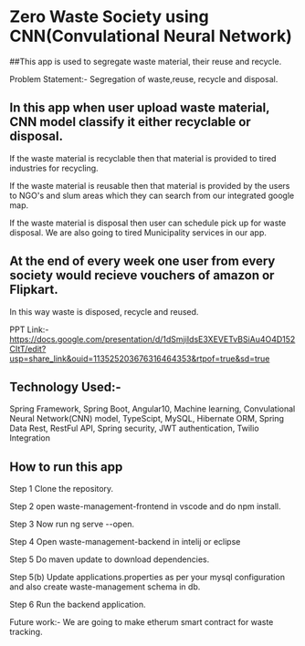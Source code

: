 # Zero Waste Society using CNN(Convulational Neural Network)

##This app is used to segregate waste material, their reuse and recycle.

Problem Statement:- Segregation of waste,reuse, recycle and disposal.

## In this app when user upload waste material, CNN model classify it either recyclable or disposal.
If the waste material is recyclable then that material is provided to tired industries for recycling.

If the waste material is reusable then that material is provided by the users to NGO's and slum areas which they can search from our integrated google map.

If the waste material is disposal then user can schedule pick up for waste disposal. We are also going to tired Municipality services in our app.

## At the end of every week one user from every society would recieve vouchers of amazon or Flipkart.

In this way waste is disposed, recycle and reused.


PPT Link:- 
https://docs.google.com/presentation/d/1dSmjiIdsE3XEVETvBSiAu4O4D152CItT/edit?usp=share_link&ouid=113525203676316464353&rtpof=true&sd=true

## Technology Used:-

Spring Framework, Spring Boot, Angular10, Machine learning, Convulational Neural Network(CNN) model, TypeScipt, MySQL, Hibernate ORM, Spring Data Rest, RestFul API, Spring security, JWT authentication, Twilio Integration

## How to run this app

Step 1 Clone the repository.

Step 2 open waste-management-frontend in vscode and do npm install.

Step 3 Now run ng serve --open.

Step 4 Open waste-management-backend in intelij or eclipse

Step 5 Do maven update to download dependencies.

Step 5(b) Update applications.properties as per your mysql configuration and also create waste-management schema in db.

Step 6 Run the backend application.

Future work:- We are going to make etherum smart contract for waste tracking.
